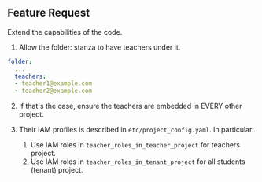 ## Feature Request

Extend the capabilities of the code.

1. Allow the folder: stanza to have teachers under it.

```yaml
folder:
  ...
  teachers:
  - teacher1@example.com
  - teacher2@example.com
```

2. If that's the case, ensure the teachers are embedded in EVERY other project.

3. Their IAM profiles is described in `etc/project_config.yaml`. In particular:
    1. Use IAM roles in  `teacher_roles_in_teacher_project` for teachers project.
    2. Use IAM roles in  `teacher_roles_in_tenant_project` for all students (tenant) project.
